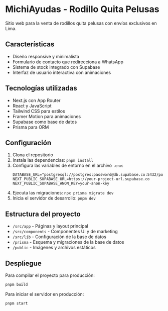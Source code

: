 # MichiAyudas - Rodillo Quita Pelusas

Sitio web para la venta de rodillos quita pelusas con envíos exclusivos en Lima.

## Características

- Diseño responsive y minimalista
- Formulario de contacto que redirecciona a WhatsApp
- Sistema de stock integrado con Supabase
- Interfaz de usuario interactiva con animaciones

## Tecnologías utilizadas

- Next.js con App Router
- React y JavaScript
- Tailwind CSS para estilos
- Framer Motion para animaciones
- Supabase como base de datos
- Prisma para ORM

## Configuración

1. Clona el repositorio
2. Instala las dependencias: `pnpm install`
3. Configura las variables de entorno en el archivo `.env`:
   ```
   DATABASE_URL="postgresql://postgres:password@db.supabase.co:5432/postgres"
   NEXT_PUBLIC_SUPABASE_URL=https://your-project-url.supabase.co
   NEXT_PUBLIC_SUPABASE_ANON_KEY=your-anon-key
   ```
4. Ejecuta las migraciones: `npx prisma migrate dev`
5. Inicia el servidor de desarrollo: `pnpm dev`

## Estructura del proyecto

- `/src/app` - Páginas y layout principal
- `/src/components` - Componentes UI y de marketing
- `/src/lib` - Configuración de la base de datos
- `/prisma` - Esquema y migraciones de la base de datos
- `/public` - Imágenes y archivos estáticos

## Despliegue

Para compilar el proyecto para producción:

```bash
pnpm build
```

Para iniciar el servidor en producción:

```bash
pnpm start
```
